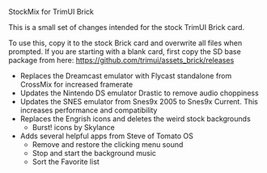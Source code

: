 StockMix for TrimUI Brick

This is a small set of changes intended for the stock TrimUI Brick card.

To use this, copy it to the stock Brick card and overwrite all files when prompted.
If you are starting with a blank card, first copy the SD base package from here:
https://github.com/trimui/assets_brick/releases

- Replaces the Dreamcast emulator with Flycast standalone from CrossMix for increased framerate
- Updates the Nintendo DS emulator Drastic to remove audio choppiness
- Updates the SNES emulator from Snes9x 2005 to Snes9x Current. This increases performance and compatibility
- Replaces the Engrish icons and deletes the weird stock backgrounds
	- Burst! icons by Skylance
- Adds several helpful apps from Steve of Tomato OS
	- Remove and restore the clicking menu sound
	- Stop and start the background music
	- Sort the Favorite list

